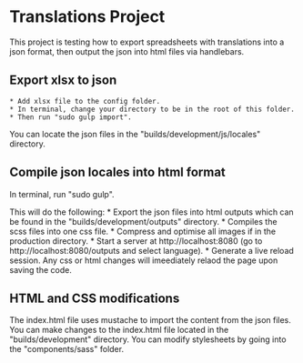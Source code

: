 # Translations Project
This project is testing how to export spreadsheets with translations into a json format, then output the json into html files via handlebars.

## Export xlsx to json
	* Add xlsx file to the config folder. 
	* In terminal, change your directory to be in the root of this folder.
	* Then run "sudo gulp import". 

You can locate the json files in the "builds/development/js/locales" directory.

## Compile json locales into html format
In terminal, run "sudo gulp".

This will do the following:
	* Export the json files into html outputs which can be found in the "builds/development/outputs" directory.
	* Compiles the scss files into one css file.
	* Compress and optimise all images if in the production directory.
	* Start a server at http://localhost:8080 (go to http://localhost:8080/outputs and select language).
	* Generate a live reload session. Any css or html changes will imeediately relaod the page upon saving the code.

## HTML and CSS modifications
The index.html file uses mustache to import the content from the json files. You can make changes to the index.html file located in the "builds/development" directory. You can modify stylesheets by going into the "components/sass" folder.